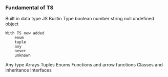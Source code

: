 ### Fundamental of TS

Built in data type
    JS Builtin Type
        boolean 
        number 
        string
        null
        undefined
        object
    
    With TS new added
        enum
        tuple
        any
        never
        unknown

Any type
Arrays
Tuples
Enums
Functions and arrow functions
Classes and inheritance
Interfaces
